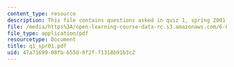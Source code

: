 ```yaml
---
content_type: resource
description: This file contains questions asked in quiz 1, spring 2001.
file: /media/https%3A/open-learning-course-data-rc.s3.amazonaws.com/6-012-microelectronic-devices-and-circuits-fall-2005/47a7169908fb655d0f2ff1318b91b3c2_q1_spr01.pdf
file_type: application/pdf
resourcetype: Document
title: q1_spr01.pdf
uid: 47a71699-08fb-655d-0f2f-f1318b91b3c2
---
```

